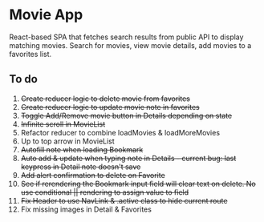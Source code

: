 # Movie App

React-based SPA that fetches search results from public API to display matching movies.
Search for movies, view movie details, add movies to a favorites list.

## To do

1. ~~Create reducer logic to delete movie from favorites~~
2. ~~Create reducer logic to update movie note in favorites~~
3. ~~Toggle Add/Remove movie button in Details depending on state~~
4. ~~Infinite scroll in MovieList~~
5. Refactor reducer to combine loadMovies & loadMoreMovies
6. Up to top arrow in MovieList
7. ~~Autofill note when loading Bookmark~~
8. ~~Auto add & update when typing note in Details - current bug: last keypress in Detail note doesn't save~~
9. ~~Add alert confirmation to delete on Favorite~~
10. ~~See if rerendering the Bookmark input field will clear text on delete. No use conditional || rendering to assign value to field~~
11. ~~Fix Header to use NavLink & .active class to hide current route~~
12. Fix missing images in Detail & Favorites
